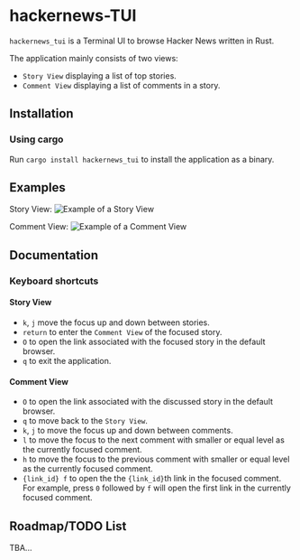 # hackernews-TUI
`hackernews_tui` is a Terminal UI to browse Hacker News written in Rust.

The application mainly consists of two views:
- `Story View` displaying a list of top stories.
- `Comment View` displaying a list of comments in a story.

## Installation
### Using cargo
Run `cargo install hackernews_tui` to install the application as a binary.

## Examples

Story View:
![Example of a Story View](https://raw.githubusercontent.com/aome510/hackernews-TUI/main/examples/assets/story_view.png)

Comment View:
![Example of a Comment View](https://raw.githubusercontent.com/aome510/hackernews-TUI/main/examples/assets/comment_view.png)

## Documentation
### Keyboard shortcuts
#### Story View
- `k`, `j` move the focus up and down between stories.
- `return` to enter the `Comment View` of the focused story.
- `O` to open the link associated with the focused story in the default browser.
- `q` to exit the application.
#### Comment View
- `O` to open the link associated with the discussed story in the default browser.
- `q` to move back to the `Story View`.
- `k`, `j` to move the focus up and down between comments.
- `l` to move the focus to the next comment with smaller or equal level as the currently focused comment.
- `h` to move the focus to the previous comment with smaller or equal level as the currently focused comment.
- `{link_id} f` to open the the `{link_id}`th link in the focused comment.
For example, press `0` followed by `f` will open the first link in the currently focused comment.

## Roadmap/TODO List
TBA...
